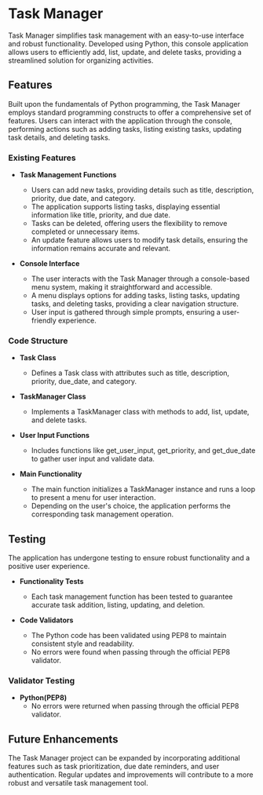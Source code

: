 # Task Manager

Task Manager simplifies task management with an easy-to-use interface and robust functionality. Developed using Python, this console application allows users to efficiently add, list, update, and delete tasks, providing a streamlined solution for organizing activities.

## Features

Built upon the fundamentals of Python programming, the Task Manager employs standard programming constructs to offer a comprehensive set of features. Users can interact with the application through the console, performing actions such as adding tasks, listing existing tasks, updating task details, and deleting tasks.

### Existing Features

- __Task Management Functions__
  - Users can add new tasks, providing details such as title, description, priority, due date, and category.
  - The application supports listing tasks, displaying essential information like title, priority, and due date.
  - Tasks can be deleted, offering users the flexibility to remove completed or unnecessary items.
  - An update feature allows users to modify task details, ensuring the information remains accurate and relevant.

- __Console Interface__
  - The user interacts with the Task Manager through a console-based menu system, making it straightforward and accessible.
  - A menu displays options for adding tasks, listing tasks, updating tasks, and deleting tasks, providing a clear navigation structure.
  - User input is gathered through simple prompts, ensuring a user-friendly experience.

### Code Structure

- __Task Class__
  - Defines a Task class with attributes such as title, description, priority, due_date, and category.
 
- __TaskManager Class__
  - Implements a TaskManager class with methods to add, list, update, and delete tasks.
 
- __User Input Functions__
  - Includes functions like get_user_input, get_priority, and get_due_date to gather user input and validate data.

- __Main Functionality__
  - The main function initializes a TaskManager instance and runs a loop to present a menu for user interaction.
  - Depending on the user's choice, the application performs the corresponding task management operation.

## Testing

The application has undergone testing to ensure robust functionality and a positive user experience.

- __Functionality Tests__
  - Each task management function has been tested to guarantee accurate task addition, listing, updating, and deletion.

- __Code Validators__
  - The Python code has been validated using PEP8 to maintain consistent style and readability.
  - No errors were found when passing through the official PEP8 validator.

### Validator Testing

- __Python(PEP8)__
  -  No errors were returned when passing through the official PEP8 validator.

## Future Enhancements

The Task Manager project can be expanded by incorporating additional features such as task prioritization, due date reminders, and user authentication. Regular updates and improvements will contribute to a more robust and versatile task management tool.
